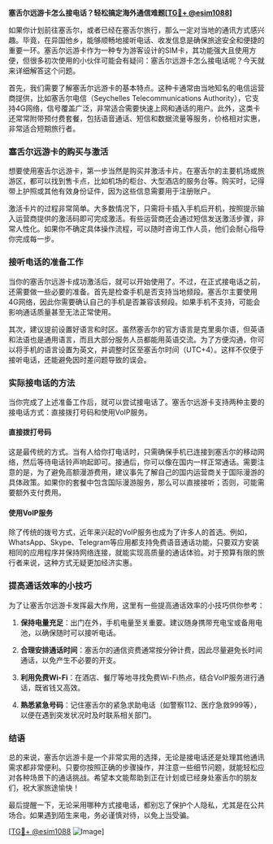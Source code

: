 **塞舌尔远游卡怎么接电话？轻松搞定海外通信难题[[TG💪+ @esim1088](https://t.me/s/esim1088)]**

如果你计划前往塞舌尔，或者已经在塞舌尔旅行，那么一定对当地的通讯方式感兴趣。毕竟，在异国他乡，能够顺畅地接听电话、收发信息是确保旅途安全和便捷的重要一环。塞舌尔远游卡作为一种专为游客设计的SIM卡，其功能强大且使用方便，但很多初次使用的小伙伴可能会有疑问：塞舌尔远游卡怎么接电话呢？今天就来详细解答这个问题。

首先，我们需要了解塞舌尔远游卡的基本特点。这种卡通常由当地知名的电信运营商提供，比如塞舌尔电信（Seychelles Telecommunications Authority），它支持4G网络，信号覆盖广泛，非常适合需要快速上网和通话的用户。此外，这类卡还常常附带预付费套餐，包括语音通话、短信和数据流量等服务，价格相对实惠，非常适合短期旅行者。

### 塞舌尔远游卡的购买与激活

想要使用塞舌尔远游卡，第一步当然是购买并激活卡片。在塞舌尔的主要机场或旅游区，都可以找到售卡点，比如机场的柜台、大型酒店的服务台等。购买时，记得带上护照或其他有效身份证件，因为这些信息需要用于注册账户。

激活卡片的过程非常简单。大多数情况下，只需将卡插入手机后开机，按照提示输入运营商提供的激活码即可完成激活。有些运营商还会通过短信发送激活步骤，非常人性化。如果你不确定具体操作流程，可以随时咨询工作人员，他们会耐心指导你完成每一步。

### 接听电话的准备工作

当你的塞舌尔远游卡成功激活后，就可以开始使用了。不过，在正式接电话之前，还需要做一些必要的准备。首先是检查手机是否支持当地频段。塞舌尔主要使用4G网络，因此你需要确认自己的手机是否兼容该频段。如果手机不支持，可能会影响通话质量甚至无法正常使用。

其次，建议提前设置好语言和时区。虽然塞舌尔的官方语言是克里奥尔语，但英语和法语也是通用语言，而且大部分服务人员都能用英语交流。为了方便沟通，你可以将手机的语言设置为英文，并调整时区至塞舌尔时间（UTC+4）。这样不仅便于接听电话，还能避免因时差问题导致的误会。

### 实际接电话的方法

当你完成了上述准备工作后，就可以尝试接电话了。塞舌尔远游卡支持两种主要的接电话方式：直接拨打号码和使用VoIP服务。

#### 直接拨打号码

这是最传统的方式。当有人给你打电话时，只需确保手机已连接到塞舌尔的移动网络，然后等待电话铃声响起即可。接通后，你可以像在国内一样正常通话。需要注意的是，为了避免高额漫游费用，建议事先了解自己的国内运营商关于国际漫游的具体政策。如果你的套餐中包含国际漫游服务，那么可以直接接听；否则，可能需要额外支付费用。

#### 使用VoIP服务

除了传统的拨号方式，近年来兴起的VoIP服务也成为了许多人的首选。例如，WhatsApp、Skype、Telegram等应用都支持免费语音通话功能，只要双方安装相同的应用程序并保持网络连接，就能实现高质量的通话体验。对于预算有限的旅行者来说，这种方式无疑更加经济实惠。

### 提高通话效率的小技巧

为了让塞舌尔远游卡发挥最大作用，这里有一些提高通话效率的小技巧供你参考：

1. **保持电量充足**：出门在外，手机电量至关重要。建议随身携带充电宝或备用电池，以确保随时可以接听电话。
   
2. **合理安排通话时间**：塞舌尔的通信资费通常按分钟计费，因此尽量避免长时间通话，以免产生不必要的开支。

3. **利用免费Wi-Fi**：在酒店、餐厅等地寻找免费Wi-Fi热点，结合VoIP服务进行通话，既省钱又高效。

4. **熟悉紧急号码**：记住塞舌尔的紧急求助电话（如警察112、医疗急救999等），以便在遇到突发状况时及时联系相关部门。

### 结语

总的来说，塞舌尔远游卡是一个非常实用的选择，无论是接电话还是处理其他通讯需求都非常便利。只要你按照正确的步骤操作，并注意一些细节问题，就能轻松应对各种场景下的通话挑战。希望本文能帮助到正在计划或已经身处塞舌尔的朋友们，祝大家旅途愉快！

最后提醒一下，无论采用哪种方式接电话，都别忘了保护个人隐私，尤其是在公共场合。如果遇到陌生来电，务必谨慎对待，以免上当受骗。

[[TG💪+ @esim1088](https://t.me/s/esim1088) ![Image](https://i.postimg.cc/4NQfJmqS/Snipaste-2025-05-13-00-14-12.png)]